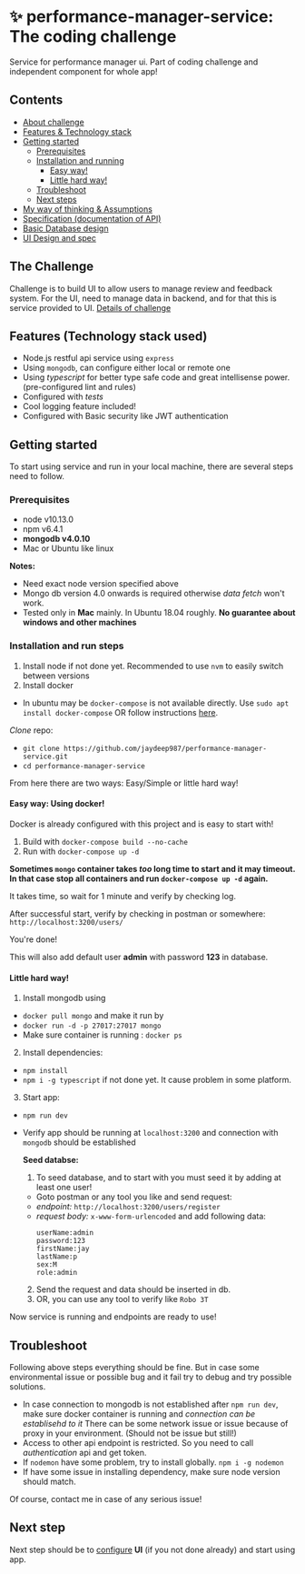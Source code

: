 # :sparkles: performance-manager-service: The coding challenge
Service for performance manager ui. Part of coding challenge and independent component for whole app!

## Contents
- [About challenge](https://github.com/Pay-Baymax/FullStackEngineerChallenge)
- [Features & Technology stack](#features-technology-stack-used)
- [Getting started](#getting-started)
  - [Prerequisites](#prerequisites)
  - [Installation and running](#installation-and-run-steps)
    - [Easy way!](#easy-way-using-docker)
    - [Little hard way!](#little-hard-way)
  - [Troubleshoot](#troubleshoot)
  - [Next steps](#next-steps)
- [My way of thinking & Assumptions](./docs/myway.md)
- [Specification (documentation of API)](./docs/specs.md)
- [Basic Database design](./docs/database.md)
- [UI Design and spec](https://github.com/jaydeep987/performance-manager-ui.git)

## The Challenge

Challenge is to build UI to allow users to manage review and feedback system. For the UI, need to manage data in backend, and
for that this is service provided to UI.
[Details of challenge]()

## Features (Technology stack used)

- Node.js restful api service using `express`
- Using `mongodb`, can configure either local or remote one
- Using *typescript* for better type safe code and great intellisense power. (pre-configured lint and rules)
- Configured with *tests*
- Cool logging feature included!
- Configured with Basic security like JWT authentication

## Getting started
To start using service and run in your local machine, there are several steps need to follow.

### Prerequisites
- node v10.13.0
- npm v6.4.1
- __mongodb v4.0.10__
- Mac or Ubuntu like linux

__Notes:__
- Need exact node version specified above
- Mongo db version 4.0 onwards is required otherwise *data fetch* won't work.
- Tested only in **Mac** mainly. In Ubuntu 18.04 roughly. **No guarantee about windows and other machines**

### Installation and run steps
1. Install node if not done yet. Recommended to use `nvm` to easily switch between versions
2. Install docker
  - In ubuntu may be `docker-compose` is not available directly. Use `sudo apt  install docker-compose` OR follow instructions [here](https://linuxize.com/post/how-to-install-and-use-docker-compose-on-ubuntu-18-04/).

*Clone* repo:
  - `git clone https://github.com/jaydeep987/performance-manager-service.git`
  - `cd performance-manager-service`

From here there are two ways: Easy/Simple or little hard way!

#### Easy way: Using docker!
Docker is already configured with this project and is easy to start with!

1. Build with `docker-compose build --no-cache`
2. Run with `docker-compose up -d`

__Sometimes `mongo` container takes *too* long time to start and it may timeout. In that case stop all containers and run `docker-compose up -d` again.__

It takes time, so wait for 1 minute and verify by checking log.

After successful start, verify by checking in postman or somewhere: `http://localhost:3200/users/`

You're done!

This will also add default user **admin** with password **123** in database.

#### Little hard way!

1. Install mongodb using
  - `docker pull mongo` and make it run by 
  - `docker run -d -p 27017:27017 mongo`
  - Make sure container is running : `docker ps`

2. Install dependencies:
  - `npm install`
  - `npm i -g typescript` if not done yet. It cause problem in some platform.
3. Start app:
  - `npm run dev`
  - Verify app should be running at `localhost:3200` and connection with `mongodb` should be established

    **Seed databse:**

    1. To seed database, and to start with you must seed it by adding at least one user!
      - Goto postman or any tool you like and send request:
      - *endpoint:* `http://localhost:3200/users/register`
      - *request body:* `x-www-form-urlencoded` and add following data:
        ```
        userName:admin
        password:123
        firstName:jay
        lastName:p
        sex:M
        role:admin
        ```
    2. Send the request and data should be inserted in db.
    3. OR, you can use any tool to verify like `Robo 3T`

Now service is running and endpoints are ready to use!

## Troubleshoot

Following above steps everything should be fine. But in case some environmental issue or possible bug and it fail try to debug and try possible solutions.

- In case connection to mongodb is not established after `npm run dev`, make sure docker container is running and *connection can be establisehd to it* There can be some network issue or issue because of proxy in your environment. (Should not be issue but still!)
- Access to other api endpoint is restricted. So you need to call *authentication* api and get token.
- If `nodemon` have some problem, try to install globally. `npm i -g nodemon`
- If have some issue in installing dependency, make sure node version should match.

Of course, contact me in case of any serious issue!

## Next step

Next step should be to [configure](https://github.com/jaydeep987/performance-manager-ui.git) **UI** (if you not done already) and start using app.